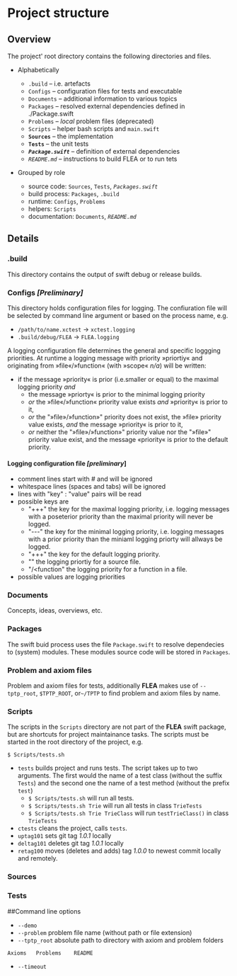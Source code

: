 Project structure
===================
Overview
--------
The project' root directory contains the following
directories and files.

- Alphabetically
    - `.build` – i.e. artefacts
    - `Configs` – configuration files for tests and executable
    - `Documents` – additional information to various topics
    - `Packages` – resolved external dependencies defined in ./Package.swift
    - `Problems` – _local_ problem files (deprecated)
    - `Scripts` – helper bash scripts and `main.swift`
    - **`Sources`** – the implementation
    - **`Tests`** – the unit tests
    - **_`Package.swift`_** – definition of external dependencies
    - _`README.md`_ – instructions to build FLEA or to run tets

- Grouped by role
    - source code: `Sources`, `Tests`, *`Packages.swift`*
    - build process: `Packages`, `.build`
    - runtime: `Configs`, `Problems`
    - helpers: `Scripts`
    - documentation: `Documents`, _`README.md`_

Details
-------
### .build
This directory contains the output of swift debug or release builds.

### Configs _[Preliminary]_
This directory holds configuration files for logging.
The confiuration file will be selected by command line argument
or based on the process name, e.g.
- `/path/to/name.xctest` -> `xctest.logging`
- `.build/debug/FLEA` -> `FLEA.logging`

A logging configuration file determines the general and specific
loggging priorities. At runtime a logging message with priority »priortiy«
and originating from »file«/»function« (with »scope« _n/a_) will be written:
- if the message »priority« is prior (i.e.smaller or equal)
  to the maximal logging priority _and_
  - the message »priorty« is prior to the minimal logging priority
  - _or_ the »file«/»function« priority value exists
      _and_ »priority« is prior to it,
  - _or_ the "»file»/»function»" priority does not exist,
    the »file» priority value exists,
      _and_ the message »priority« is prior to it,
  - _or_ neither the "»file»/»function»" priority value
      nor the "»file»" priority value exist, and
      the message «priority« is prior to the default priority.

#### Logging configuration file _[preliminary_]
- comment lines start with \# and will be ignored
- whitespace lines (spaces and tabs) will be ignored
- lines with "key" : "value" pairs will be read
- possible keys are
    - "+++" the key for the maximal logging priority,
      i.e. logging messages with a poseterior priority
      than the maximal priority will never be logged.
    - "---" the key for the minimal logging priority,
      i.e. logging messages with a prior priority than
      the miniaml logging priorty will allways be logged.
    - "+++" the key for the default logging priority.
    - "<file>" the logging priortiy for a source file.
    - "<file>/<function" the logging priority for a
      function in a file.
- possible values are logging priorities

### Documents
Concepts, ideas, overviews, etc.

### Packages
The swift buid process uses the file `Package.swift` to
resolve dependecies to (system) modules. These modules source
code will be stored in `Packages`.

### Problem and axiom files
Problem and axiom files for tests, additionally **FLEA**
makes use of `--tptp_root`, `$TPTP_ROOT`,
or`~/TPTP` to find problem and axiom files by name.

### Scripts

The scripts in the `Scripts` directory are not part of the **FLEA**
swift package, but are shortcuts for project maintainance tasks.
The scripts must be started in the root directory of the project, e.g.

`$ Scripts/tests.sh`

- `tests` builds project and runs tests. The script takes
  up to two arguments. The first would the name of a test
  class (without the suffix `Tests`) and the second one the
  name of a test method (without the prefix `test`)
  - `$ Scripts/tests.sh` will run all tests.
  - `$ Scripts/tests.sh Trie` will run all tests in class `TrieTests`
  - `$ Scripts/tests.sh Trie TrieClass` will run `testTrieClass()`
    in class `TrieTests`
- `ctests` cleans the project, calls `tests`.
- `uptag101` sets git tag *1.0.1* locally
- `deltag101` deletes git tag *1.0.1* locally
- `retag100` moves (deletes and adds) tag *1.0.0*
   to newest commit locally and remotely.

### Sources

### Tests

##Command line options

- `--demo`
- `--problem`   problem file name (without path or file extension)
- `--tptp_root` absolute path to directory with axiom and problem folders
```
Axioms   Problems    README
```
- `--timeout`

